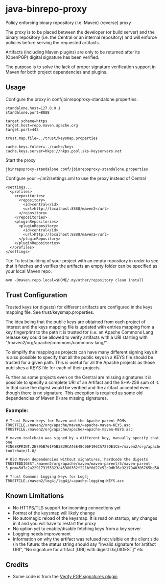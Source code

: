 # java-binrepo-proxy
Policy enforcing binary repository (i.e. Maven) (reverse) proxy

The proxy is to be placed between the developer (or build server) and the binary repository (i.e. the Central or an internal repository) and will enforce policies before serving the requested artifacts.

Artifacts (including Maven plugins) are only to be returned after its (OpenPGP) digital signature has been verified.

The purpose is to solve the lack of proper signature verification support in Maven for both project dependencies and plugins.

## Usage

Configure the proxy in conf/jbinrepoproxy-standalone.properties:
```
standalone.host=127.0.0.1
standalone.port=8888

target.scheme=https
target.host=repo.maven.apache.org
target.port=443

trust.map.file=../trust/keysmap.properties

cache.keys.folder=../cache/keys
cache.keys.server=hkps://hkps.pool.sks-keyservers.net
```


Start the proxy
```
jbinrepoproxy-standalone conf/jbinrepoproxy-standalone.properties
```

Configure your ~/.m2/settings.xml to use the proxy instead of Central
```
<settings...
  <profiles>
    <repositories>
      <repository>
        <id>central</id>
        <url>http://localhost:8888/maven2</url>
      </repository>
    </repositories>
    <pluginRepositories>
      <pluginRepository>
        <id>central</id>
        <url>http://localhost:8888/maven2</url>
      </pluginRepository>
    </pluginRepositories>
  </profiles>
</settings>
```

Tip: To test building of your project with an empty repository in order to see that it fetches and verifies the artifacts an empty folder can be specified as your local Maven repo:
```
mvn -Dmaven.repo.local=$HOME/.my/other/repository clean install
```

## Trust Configuration
Trusted keys (or digests) for different artifacts are configured in the keys mapping file. See trust/keysmap.properties.

The idea being that the public keys are obtained from each project of interest and the keys mapping file is updated with entries mapping from a key fingerprint to the path it is trusted for (i.e. an Apache Commons Lang release key could be allowed to verify artifacts with a URI starting with "/maven2/org/apache/commons/commons-lang/".

To simplify the mapping as projects can have many different signing keys it is also possible to specify that all the public keys in a KEYS file should be trusted for a given path. This is useful for all the Apache projects as those publishes a KEYS file for each of their projects.

Further as some projects even on the Central are missing signatures it is possible to specify a complete URI of an Artifact and the SHA-256 sum of it. In that case the digest would be verified and the artifact accepted even though there is no signature. This exception is required as some old dependencies of Maven (!) are missing signatures.

### Example:
```
# Trust Maven keys for Maven and the Apache parent POMs
TRUSTFILE./maven2/org/apache/maven/=apache-maven-KEYS.asc
TRUSTFILE./maven2/org/apache/apache/=apache-maven-KEYS.asc

# maven-toolchain was signed by a different key, manually specify that one
FINGERPRINT.2E795B761F5B3B39CA46E48C66F196CA727DE1C5=/maven2/org/apache/maven/maven-toolchain/1.0/

# Old Maven dependencies without signatures, hardcode the digests
TRUSTEDDIGEST./maven2/org/apache/maven/maven-parent/5/maven-parent-5.pom=5d7c2a229173155823c45380332f221bf0d27e52c9db76e9217940306765bd50

# Trust Commons Logging keys for Log4j
TRUSTFILE./maven2/log4j/log4j/=apache-logging-KEYS.asc
```

## Known Limitations

- No HTTPS/TLS support for incoming connections yet
- Format of the keysmap will likely change
- No automagic reload of the keysmap. It is read on startup, any changes in it and you will have to restart the proxy
- No option yet to enable/disable fetching keys from a key server
- Logging needs improvement
- Information on why the artifact was refused not visible on the client side (in the future: the status string should say "Invalid signature for artifact URI", "No signature for artifact [URI] with digest 0x[DIGEST]" etc

## Credits
- Some code is from the [Verify PGP signatures plugin](https://github.com/s4u/pgpverify-maven-plugin)
